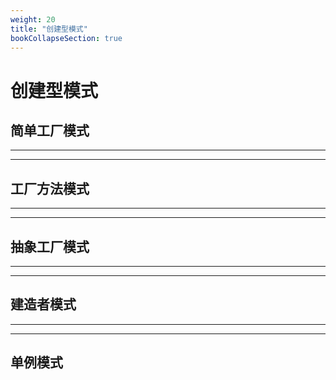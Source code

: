 ```yaml
---
weight: 20
title: "创建型模式"
bookCollapseSection: true
---
```


# 创建型模式

## 简单工厂模式

---

---

## 工厂方法模式

---

---

## 抽象工厂模式

---

---

## 建造者模式

---

---

## 单例模式
